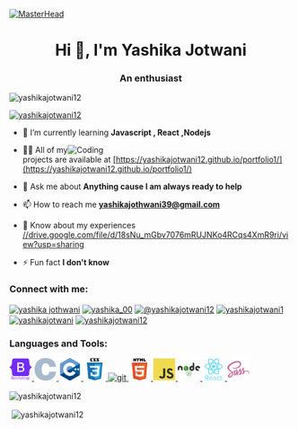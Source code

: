 [![MasterHead](https://www.canva.com/design/DAEVRs6mfCE/aKIVHF4yvrqRFVpDY8rSuQ/view?utm_content=DAEVRs6mfCE&utm_campaign=designshare&utm_medium=link&utm_source=publishsharelink​)](https://yashikajotwani12.github.io​)


<h1 align="center">Hi 👋, I'm Yashika Jotwani</h1>
<h3 align="center">An enthusiast</h3>


<p align="left"> <img src="https://komarev.com/ghpvc/?username=yashikajotwani12&label=Profile%20views&color=0e75b6&style=flat" alt="yashikajotwani12" /> </p>


<p align="left"> <a href="https://github.com/ryo-ma/github-profile-trophy"><img src="https://github-profile-trophy.vercel.app/?username=yashikajotwani12" alt="yashikajotwani12" /></a> </p>

- 🌱 I’m currently learning **Javascript , React ,Nodejs**
<img align="right" alt="Coding" width="400" src="https://cdn.dribbble.com/users/2646423/screenshots/5507196/computer.gif">


- 👨‍💻 All of my projects are available at [https://yashikajotwani12.github.io/portfolio1/](https://yashikajotwani12.github.io/portfolio1/)

- 💬 Ask me about **Anything cause I am always ready to help**

- 📫 How to reach me **yashikajothwani39@gmail.com**

- 📄 Know about my experiences [//drive.google.com/file/d/18sNu_mGbv7076mRUJNKo4RCqs4XmR9ri/view?usp=sharing](//drive.google.com/file/d/18sNu_mGbv7076mRUJNKo4RCqs4XmR9ri/view?usp=sharing)

- ⚡ Fun fact **I don't know**

<h3 align="left">Connect with me:</h3>
<p align="left">
<a href="https://linkedin.com/in/yashika jothwani" target="blank"><img align="center" src="https://cdn.jsdelivr.net/npm/simple-icons@3.0.1/icons/linkedin.svg" alt="yashika jothwani" height="30" width="40" /></a>
<a href="https://www.codechef.com/users/yashika_00" target="blank"><img align="center" src="https://cdn.jsdelivr.net/npm/simple-icons@3.1.0/icons/codechef.svg" alt="yashika_00" height="30" width="40" /></a>
<a href="https://www.hackerrank.com/@yashikajotwani12" target="blank"><img align="center" src="https://cdn.jsdelivr.net/npm/simple-icons@3.0.1/icons/hackerrank.svg" alt="@yashikajotwani12" height="30" width="40" /></a>
<a href="https://codeforces.com/profile/yashikajotwani1" target="blank"><img align="center" src="https://cdn.jsdelivr.net/npm/simple-icons@3.0.1/icons/codeforces.svg" alt="yashikajotwani1" height="30" width="40" /></a>
<a href="https://www.leetcode.com/yashikajotwani" target="blank"><img align="center" src="https://cdn.jsdelivr.net/npm/simple-icons@3.0.1/icons/leetcode.svg" alt="yashikajotwani" height="30" width="40" /></a>
<a href="https://auth.geeksforgeeks.org/user/yashikajotwani12" target="blank"><img align="center" src="https://cdn.jsdelivr.net/npm/simple-icons@3.0.1/icons/geeksforgeeks.svg" alt="yashikajotwani12" height="30" width="40" /></a>
</p>

<h3 align="left">Languages and Tools:</h3>
<p align="left"> <a href="https://getbootstrap.com" target="_blank"> <img src="https://raw.githubusercontent.com/devicons/devicon/master/icons/bootstrap/bootstrap-plain-wordmark.svg" alt="bootstrap" width="40" height="40"/> </a> <a href="https://www.cprogramming.com/" target="_blank"> <img src="https://raw.githubusercontent.com/devicons/devicon/master/icons/c/c-original.svg" alt="c" width="40" height="40"/> </a> <a href="https://www.w3schools.com/cpp/" target="_blank"> <img src="https://raw.githubusercontent.com/devicons/devicon/master/icons/cplusplus/cplusplus-original.svg" alt="cplusplus" width="40" height="40"/> </a> <a href="https://www.w3schools.com/css/" target="_blank"> <img src="https://raw.githubusercontent.com/devicons/devicon/master/icons/css3/css3-original-wordmark.svg" alt="css3" width="40" height="40"/> </a> <a href="https://git-scm.com/" target="_blank"> <img src="https://www.vectorlogo.zone/logos/git-scm/git-scm-icon.svg" alt="git" width="40" height="40"/> </a> <a href="https://www.w3.org/html/" target="_blank"> <img src="https://raw.githubusercontent.com/devicons/devicon/master/icons/html5/html5-original-wordmark.svg" alt="html5" width="40" height="40"/> </a> <a href="https://developer.mozilla.org/en-US/docs/Web/JavaScript" target="_blank"> <img src="https://raw.githubusercontent.com/devicons/devicon/master/icons/javascript/javascript-original.svg" alt="javascript" width="40" height="40"/> </a> <a href="https://nodejs.org" target="_blank"> <img src="https://raw.githubusercontent.com/devicons/devicon/master/icons/nodejs/nodejs-original-wordmark.svg" alt="nodejs" width="40" height="40"/> </a> <a href="https://reactjs.org/" target="_blank"> <img src="https://raw.githubusercontent.com/devicons/devicon/master/icons/react/react-original-wordmark.svg" alt="react" width="40" height="40"/> </a> <a href="https://sass-lang.com" target="_blank"> <img src="https://raw.githubusercontent.com/devicons/devicon/master/icons/sass/sass-original.svg" alt="sass" width="40" height="40"/> </a> </p>

<p><img align="center" src="https://github-readme-stats.vercel.app/api/top-langs?username=yashikajotwani12&show_icons=true&locale=en&layout=compact" alt="yashikajotwani12" /></p>
<p>&nbsp;<img align="center" src="https://github-readme-stats.vercel.app/api?username=yashikajotwani12&show_icons=true&locale=en" alt="yashikajotwani12" /></p>
